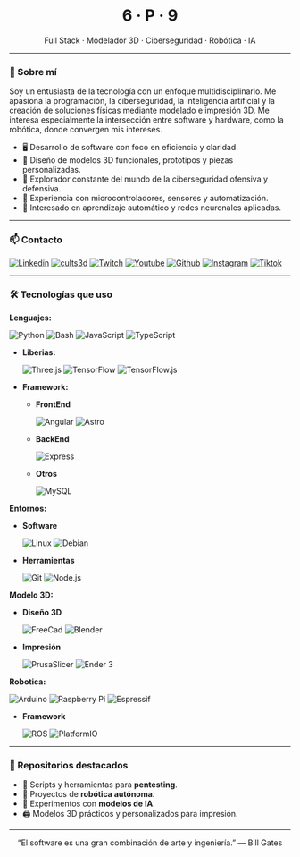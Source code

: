 <h1 align="center">6 · P · 9</h1>

<p align="center">
  Full Stack · Modelador 3D · Ciberseguridad · Robótica · IA
</p>

---

### 🧠 Sobre mí

Soy un entusiasta de la tecnología con un enfoque multidisciplinario. Me apasiona la programación, la ciberseguridad, la inteligencia artificial y la creación de soluciones físicas mediante modelado e impresión 3D. Me interesa especialmente la intersección entre software y hardware, como la robótica, donde convergen mis intereses.

- 🖥️ Desarrollo de software con foco en eficiencia y claridad.
- 🧱 Diseño de modelos 3D funcionales, prototipos y piezas personalizadas.
- 🔐 Explorador constante del mundo de la ciberseguridad ofensiva y defensiva.
- 🤖 Experiencia con microcontroladores, sensores y automatización.
- 🧠 Interesado en aprendizaje automático y redes neuronales aplicadas.

---

### 📫 Contacto

[![Linkedin](https://img.shields.io/badge/Linkedin-blue?style=flat&logo=linkedin&logoColor=blue&labelColor=101010)](https://www.linkedin.com/in/phorch69)
[![cults3d](https://img.shields.io/badge/cults3d-purple?style=flat&logo=cults3d&logoColor=purple&labelColor=101010)](https://cults3d.com/es/usuarios/phorch69/modelos-3d)
[![Twitch](https://img.shields.io/badge/Twitch-9400D3?style=flat&logo=twitch&logoColor=9400D3&labelColor=101010)](https://www.twitch.tv/phorch69) 
[![Youtube](https://img.shields.io/badge/Youtube-red?style=flat&logo=youtube&logoColor=red&labelColor=101010)](https://www.youtube.com/@phorch69)
[![Github](https://img.shields.io/badge/Github-grey?style=flat&logo=github&logoColor=grey&labelColor=101010)](https://github.com/phorch69)
[![Instagram](https://img.shields.io/badge/Instagram-violet?style=flat&logo=instagram&logoColor=violet&labelColor=101010)](https://www.instagram.com/phorch69)
[![Tiktok](https://img.shields.io/badge/Tiktok-white?style=flat&logo=tiktok&logoColor=white&labelColor=101010)](https://www.tiktok.com/@phorch69)

---

### 🛠️ Tecnologías que uso

**Lenguajes:**

![Python](https://img.shields.io/badge/-Python-333?style=flat&logo=python)
![Bash](https://img.shields.io/badge/-Bash-333?style=flat&logo=gnubash)
![JavaScript](https://img.shields.io/badge/-JavaScript-333?style=flat&logo=javascript)
![TypeScript](https://img.shields.io/badge/-TypeScript-333?style=flat&logo=typeScript)

- **Liberias:**

    ![Three.js](https://img.shields.io/badge/-Three.js-333?style=flat&logo=Three.js)
    ![TensorFlow](https://img.shields.io/badge/-TensorFlow-333?style=flat&logo=tensorflow)
    ![TensorFlow.js](https://img.shields.io/badge/-TensorFlow.js-333?style=flat&logo=tensorflow)

- **Framework:**

    - **FrontEnd**

        ![Angular](https://img.shields.io/badge/-Angular-333?style=flat&logo=Angular)
        ![Astro](https://img.shields.io/badge/-Astro-333?style=flat&logo=Astro)
    
    - **BackEnd**

        ![Express](https://img.shields.io/badge/-Express-333?style=flat&logo=Express)
    
    - **Otros**

        ![MySQL](https://img.shields.io/badge/-MySQL-333?style=flat&logo=MySQL)

**Entornos:**

- **Software**

    ![Linux](https://img.shields.io/badge/-Linux-333?style=flat&logo=linux)
    ![Debian](https://img.shields.io/badge/-debian-333?style=flat&logo=debian)

- **Herramientas**

    ![Git](https://img.shields.io/badge/-Git-333?style=flat&logo=git)
    ![Node.js](https://img.shields.io/badge/-Node.js-333?style=flat&logo=Node.js)


**Modelo 3D:**

- **Diseño 3D**

    ![FreeCad](https://img.shields.io/badge/-FreeCAD-333?style=flat&logo=freecad)
    ![Blender](https://img.shields.io/badge/-Blender-333?style=flat&logo=blender)

- **Impresión**

    ![PrusaSlicer](https://img.shields.io/badge/-PrusaSlicer-333?style=flat&logo=PrusaSlicer)
    ![Ender 3](https://img.shields.io/badge/-Ender%203%20Neo-333?style=flat&logo=creality)

**Robotica:**

![Arduino](https://img.shields.io/badge/-Arduino-333?style=flat&logo=arduino)
![Raspberry Pi](https://img.shields.io/badge/-Raspberry%20Pi-333?style=flat&logo=raspberrypi)
![Espressif](https://img.shields.io/badge/-ESP32%20/%20ESP8266%20(Espressif)-333?style=flat&logo=Espressif)

- **Framework**

    ![ROS](https://img.shields.io/badge/-ROS%20(Robot%20Operating%20System)-333?style=flat&logo=ROS)
    ![PlatformIO](https://img.shields.io/badge/-PlatformIO-333?style=flat&logo=PlatformIO)

---

### 📂 Repositorios destacados

- 🔐 Scripts y herramientas para **pentesting**.
- 🤖 Proyectos de **robótica autónoma**.
- 🧠 Experimentos con **modelos de IA**.
- 🖨️ Modelos 3D prácticos y personalizados para impresión.

---

<p align="center">
  “El software es una gran combinación de arte y ingeniería.” — Bill Gates
</p>

